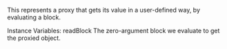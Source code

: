 This represents a proxy that gets its value in a user-defined way, by evaluating a block.

Instance Variables:
	readBlock	<BlockClosure>	The zero-argument block we evaluate to get the proxied object.

